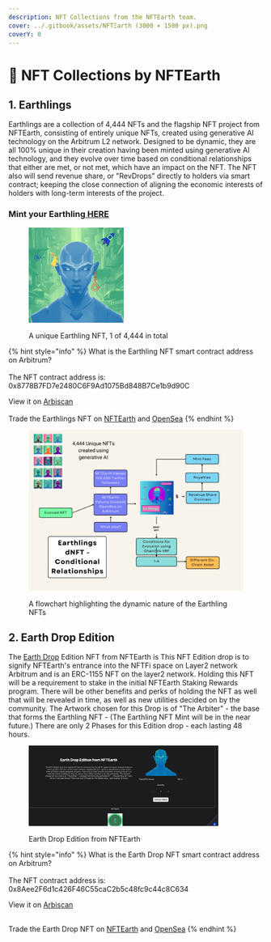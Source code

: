 ```yaml
---
description: NFT Collections from the NFTEarth team.
cover: ../.gitbook/assets/NFTΞarth (3000 × 1500 px).png
coverY: 0
---
```


# 🎨 NFT Collections by NFTEarth

## 1. Earthlings

Earthlings are a collection of 4,444 NFTs and  the flagship NFT project from NFTEarth, consisting of entirely unique NFTs, created using generative AI technology on the Arbitrum L2 network. Designed to be dynamic, they are all 100% unique in their creation having been minted using generative AI technology, and they evolve over time based on conditional relationships that either are met, or not met, which have an impact on the NFT. The NFT also will send revenue share, or "RevDrops" directly to holders via smart contract; keeping the close connection of aligning the economic interests of holders with long-term interests of the project.

### Mint your Earthling[ HERE](https://earthlings.nftearth.exchange)



<figure><img src="../.gitbook/assets/15.png" alt="Earthling NFT" width="188"><figcaption><p>A unique Earthling NFT, 1 of 4,444 in total</p></figcaption></figure>

{% hint style="info" %}
What is the Earthling NFT smart contract address on Arbitrum? \
\
The NFT contract address is: 0x8778B7FD7e2480C6F9Ad1075Bd848B7Ce1b9d90C



View it on [Arbiscan](https://arbiscan.io/address/0x8778b7fd7e2480c6f9ad1075bd848b7ce1b9d90c)\
\
Trade the Earthlings NFT on [NFTEarth](https://nftearth.exchange/collection/arbitrum/0x8778b7fd7e2480c6f9ad1075bd848b7ce1b9d90c) and [OpenSea](https://opensea.io/collection/earthlings-nftearth)
{% endhint %}

<figure><img src="../.gitbook/assets/Beige Colorful Minimal Flowchart Infographic Graph.png" alt=""><figcaption><p>A flowchart highlighting the dynamic nature of the Earthling NFTs</p></figcaption></figure>

## 2. Earth Drop Edition&#x20;

The [Earth Drop](https://earthdrop.nftearth.exchange/) Edition NFT from NFTEarth is This NFT Edition drop is to signify NFTEarth's entrance into the NFTFi space on Layer2 network Arbitrum and is an ERC-1155 NFT on the layer2 network. Holding this NFT will be a requirement to stake in the initial NFTEarth Staking Rewards program. There will be other benefits and perks of holding the NFT as well that will be revealed in time, as well as new utilities decided on by the community. The Artwork chosen for this Drop is of "The Arbiter" - the base that forms the Earthling NFT - (The Earthling NFT Mint will be in the near future.) There are only 2 Phases for this Edition drop - each lasting 48 hours.



<figure><img src="../.gitbook/assets/image (3).png" alt="" width="375"><figcaption><p>Earth Drop Edition from NFTEarth</p></figcaption></figure>

{% hint style="info" %}
What is the Earth Drop NFT smart contract address on Arbitrum? \
\
The NFT contract address is: 0x8Aee2F6d1c426F46C55caC2b5c48fc9c44c8C634



View it on [Arbiscan](https://arbiscan.io/address/0x8aee2f6d1c426f46c55cac2b5c48fc9c44c8c634)

\
Trade the Earth Drop NFT on [NFTEarth](https://nftearth.exchange/collection/arbitrum/0x8aee2f6d1c426f46c55cac2b5c48fc9c44c8c634) and [OpenSea](https://opensea.io/collection/earthdrop-nftearth)
{% endhint %}
